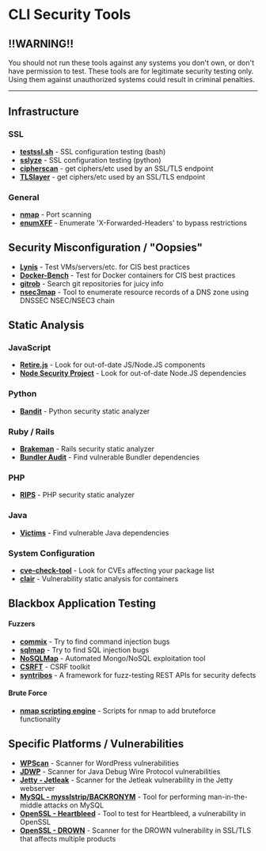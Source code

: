 # CLI Security Tools

## !!WARNING!!

You should not run these tools against any systems you don't own, or don't have
permission to test. These tools are for legitimate security testing only. Using
them against unauthorized systems could result in criminal penalties.

-----

## Infrastructure

### SSL

- [**testssl.sh**](https://testssl.sh/) - SSL configuration testing (bash)
- [**sslyze**](https://github.com/nabla-c0d3/sslyze) - SSL configuration testing (python)
- [**cipherscan**](https://github.com/jvehent/cipherscan) - get ciphers/etc used by an SSL/TLS endpoint
- [**TLSlayer**](https://github.com/thanasisk/TLSlayer) - get ciphers/etc used by an SSL/TLS endpoint

### General

- [**nmap**](http://nmap.org) - Port scanning
- [**enumXFF**](https://github.com/infosec-au/enumXFF) - Enumerate 'X-Forwarded-Headers' to bypass restrictions

## Security Misconfiguration / "Oopsies"

- [**Lynis**](https://cisofy.com/lynis/) - Test VMs/servers/etc. for CIS best practices
- [**Docker-Bench**](https://github.com/docker/docker-bench-security) - Test for Docker containers for CIS best practices
- [**gitrob**](https://github.com/michenriksen/gitrob) - Search git repositories for juicy info
- [**nsec3map**](https://github.com/anonion0/nsec3map) - Tool to enumerate resource records of a DNS zone using DNSSEC NSEC/NSEC3 chain

## Static Analysis

### JavaScript

- [**Retire.js**](http://bekk.github.io/retire.js/) - Look for out-of-date JS/Node.JS components
- [**Node Security Project**](https://nodesecurity.io/tools) - Look for out-of-date Node.JS dependencies

### Python

- [**Bandit**](https://wiki.openstack.org/wiki/Security/Projects/Bandit) - Python security static analyzer

### Ruby / Rails

- [**Brakeman**](http://brakemanscanner.org/) - Rails security static analyzer
- [**Bundler Audit**](https://github.com/rubysec/bundler-audit) - Find vulnerable Bundler dependencies

### PHP

- [**RIPS**](http://rips-scanner.sourceforge.net/) - PHP security static analyzer

### Java

- [**Victims**](https://securityblog.redhat.com/tag/victims/) - Find vulnerable Java dependencies

### System Configuration

- [**cve-check-tool**](https://github.com/ikeydoherty/cve-check-tool) - Look for CVEs affecting your package list
- [**clair**](https://github.com/coreos/clair) - Vulnerability static analysis for containers

## Blackbox Application Testing

#### Fuzzers
- [**commix**](https://github.com/stasinopoulos/commix/) - Try to find command injection bugs
- [**sqlmap**](https://github.com/sqlmapproject/sqlmap) - Try to find SQL injection bugs
- [**NoSQLMap**](https://github.com/tcstool/NoSQLMap) - Automated Mongo/NoSQL exploitation tool
- [**CSRFT**](https://github.com/PaulSec/CSRFT) - CSRF toolkit
- [**syntribos**](https://github.com/openstack/syntribos) - A framework for fuzz-testing REST APIs for security defects

#### Brute Force
- [**nmap scripting engine**](http://nmap.org/book/nse.html) - Scripts for nmap to add bruteforce functionality

## Specific Platforms / Vulnerabilities

- [**WPScan**](https://github.com/wpscanteam/wpscan) - Scanner for WordPress vulnerabilities
- [**JDWP**](https://github.com/IOActive/jdwp-shellifier) - Scanner for Java Debug Wire Protocol vulnerabilities
- [**Jetty - Jetleak**](https://github.com/GDSSecurity/Jetleak-Testing-Script) - Scanner for the Jetleak vulnerability in the Jetty webserver
- [**MySQL - mysslstrip/BACKRONYM**](https://github.com/duo-labs/mysslstrip) - Tool for performing man-in-the-middle attacks on MySQL
- [**OpenSSL - Heartbleed**](https://github.com/FiloSottile/Heartbleed) - Tool to test for Heartbleed, a vulnerability in OpenSSL
- [**OpenSSL - DROWN**](https://github.com/nimia/public_drown_scanner) - Scanner for the DROWN vulnerability in SSL/TLS that affects multiple products
